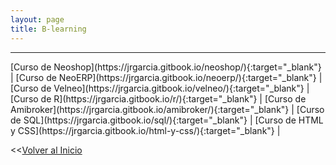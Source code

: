 ```yaml
---
layout: page
title: B-learning
---
```


<hr size="5px" color="#268BD4" />
[Curso de Neoshop](https://jrgarcia.gitbook.io/neoshop/){:target="_blank"}  |
[Curso de NeoERP](https://jrgarcia.gitbook.io/neoerp/){:target="_blank"}  |
[Curso de Velneo](https://jrgarcia.gitbook.io/velneo/){:target="_blank"}  |
[Curso de R](https://jrgarcia.gitbook.io/r/){:target="_blank"}  |
[Curso de Amibroker](https://jrgarcia.gitbook.io/amibroker/){:target="_blank"}  |
[Curso de SQL](https://jrgarcia.gitbook.io/sql/){:target="_blank"}  |
[Curso de HTML y CSS](https://jrgarcia.gitbook.io/html-y-css/){:target="_blank"}  |
  
  
<<[Volver al Inicio](https://jrgarcia.es)
